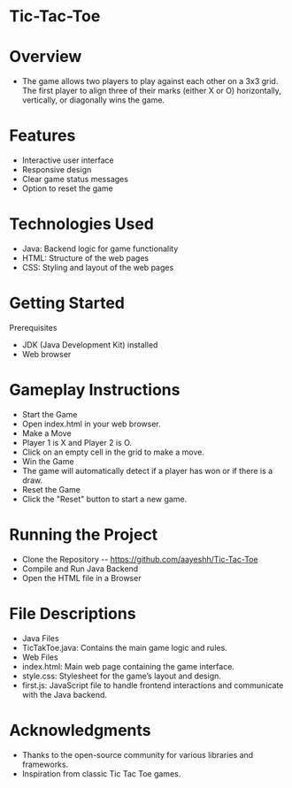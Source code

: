 # Tic-Tac-Toe

# Overview
- The game allows two players to play against each other on a 3x3 grid. The first player to align three of their marks (either X or O) horizontally, vertically, or diagonally wins the game.

# Features
- Interactive user interface
- Responsive design
- Clear game status messages
- Option to reset the game
  
# Technologies Used
- Java: Backend logic for game functionality
- HTML: Structure of the web pages
- CSS: Styling and layout of the web pages

# Getting Started
Prerequisites
- JDK (Java Development Kit) installed
- Web browser

# Gameplay Instructions
- Start the Game
- Open index.html in your web browser.
- Make a Move
- Player 1 is X and Player 2 is O.
- Click on an empty cell in the grid to make a move.
- Win the Game
- The game will automatically detect if a player has won or if there is a draw.
- Reset the Game
- Click the "Reset" button to start a new game.

# Running the Project
- Clone the Repository
--  https://github.com/aayeshh/Tic-Tac-Toe
- Compile and Run Java Backend
- Open the HTML file in a Browser
# File Descriptions
- Java Files
- TicTakToe.java: Contains the main game logic and rules.
- Web Files
- index.html: Main web page containing the game interface.
- style.css: Stylesheet for the game’s layout and design.
- first.js: JavaScript file to handle frontend interactions and communicate with the Java backend.

# Acknowledgments
- Thanks to the open-source community for various libraries and frameworks.
- Inspiration from classic Tic Tac Toe games.
